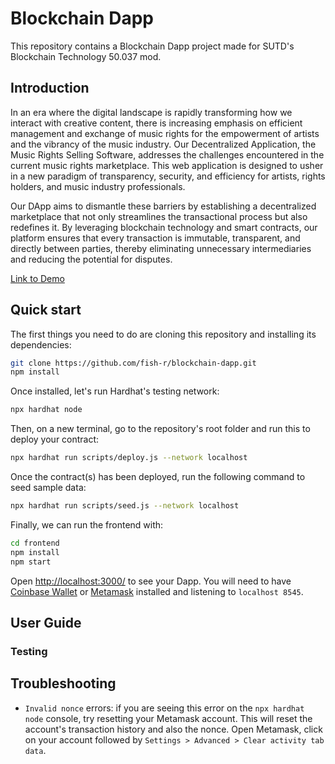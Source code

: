 # Blockchain Dapp

This repository contains a Blockchain Dapp project made for SUTD's Blockchain Technology 50.037 mod.

## Introduction
In an era where the digital landscape is rapidly transforming how we interact with creative content, there is increasing emphasis on efficient management and exchange of music rights for the empowerment of artists and the vibrancy of the music industry. Our Decentralized Application, the Music Rights Selling Software, addresses the challenges encountered in the current music rights marketplace. This web application is designed to usher in a new paradigm of transparency, security, and efficiency for artists, rights holders, and music industry professionals.

Our DApp aims to dismantle these barriers by establishing a decentralized marketplace that not only streamlines the transactional process but also redefines it. By leveraging blockchain technology and smart contracts, our platform ensures that every transaction is immutable, transparent, and directly between parties, thereby eliminating unnecessary intermediaries and reducing the potential for disputes.

[Link to Demo](https://drive.google.com/file/d/1MNfLdXaE9OMNrMd9UQ5N_7B9mz2K-c4g/view?usp=drive_link)

## Quick start

The first things you need to do are cloning this repository and installing its
dependencies:

```sh
git clone https://github.com/fish-r/blockchain-dapp.git
npm install
```

Once installed, let's run Hardhat's testing network:

```sh
npx hardhat node
```

Then, on a new terminal, go to the repository's root folder and run this to
deploy your contract:

```sh
npx hardhat run scripts/deploy.js --network localhost
```

Once the contract(s) has been deployed, run the following command to seed sample data:

```sh
npx hardhat run scripts/seed.js --network localhost
```

Finally, we can run the frontend with:

```sh
cd frontend
npm install
npm start
```

Open [http://localhost:3000/](http://localhost:3000/) to see your Dapp. You will
need to have [Coinbase Wallet](https://www.coinbase.com/wallet) or [Metamask](https://metamask.io) installed and listening to
`localhost 8545`.

## User Guide
### Testing


## Troubleshooting

- `Invalid nonce` errors: if you are seeing this error on the `npx hardhat node`
  console, try resetting your Metamask account. This will reset the account's
  transaction history and also the nonce. Open Metamask, click on your account
  followed by `Settings > Advanced > Clear activity tab data`.



